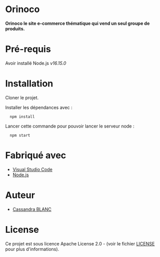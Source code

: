 # Orinoco

__Orinoco le site e-commerce thématique qui vend un seul groupe de produits.__

# Pré-requis

Avoir installé Node.js *v16.15.0*

# Installation

Cloner le projet.

Installer les dépendances avec :
```
  npm install
```

Lancer cette commande pour pouvoir lancer le serveur node : 
```
  npm start
```

# Fabriqué avec
- [Visual Studio Code](https://code.visualstudio.com)
- [Node.js](https://www.npmjs.com/get-npm)

# Auteur
- [Cassandra BLANC](https://github.com/cassandra2905)

# License
Ce projet est sous licence Apache License 2.0 - (voir le fichier [LICENSE](https://github.com/cassandra2905/CassandraBlanc_5_24052021/blob/main/LICENSE) pour plus d'informations).
